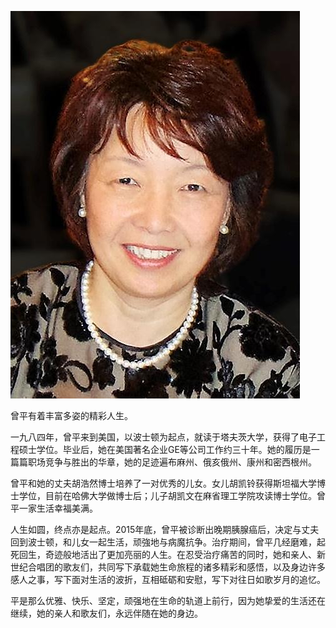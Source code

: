 ![Ping Zeng Hu Headshot](./author-headshot.jpg)

曾平有着丰富多姿的精彩人生。
 
一九八四年，曾平来到美国，以波士顿为起点，就读于塔夫茨大学，获得了电子工程硕士学位。毕业后，她在美国著名企业GE等公司工作约三十年。她的履历是一篇篇职场竞争与胜出的华章，她的足迹遍布麻州、俄亥俄州、康州和密西根州。
 
曾平和她的丈夫胡浩然博士培养了一对优秀的儿女。女儿胡凯铃获得斯坦福大学博士学位，目前在哈佛大学做博士后；儿子胡凯文在麻省理工学院攻读博士学位。曾平一家生活幸福美满。
 
人生如圆，终点亦是起点。2015年底，曾平被诊断出晚期胰腺癌后，决定与丈夫回到波士顿，和儿女一起生活，顽強地与病魔抗争。治疗期间，曾平几经磨难，起死回生，奇迹般地活出了更加亮丽的人生。在忍受治疗痛苦的同时，她和亲人、新世纪合唱团的歌友们，共同写下承载她生命旅程的诸多精彩和感悟，以及身边许多感人之事，写下面对生活的波折，互相砥砺和安慰，写下对往日如歌岁月的追忆。 
 
平是那么优雅、快乐、坚定，顽强地在生命的轨道上前行，因为她挚爱的生活还在继续，她的亲人和歌友们，永远伴随在她的身边。 

